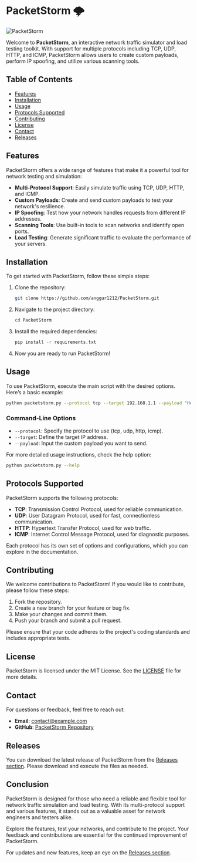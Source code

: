 # PacketStorm 🌩️

![PacketStorm](https://img.shields.io/badge/PacketStorm-Interactive%20Network%20Traffic%20Simulator-blue?style=flat-square)

Welcome to **PacketStorm**, an interactive network traffic simulator and load testing toolkit. With support for multiple protocols including TCP, UDP, HTTP, and ICMP, PacketStorm allows users to create custom payloads, perform IP spoofing, and utilize various scanning tools.

## Table of Contents

- [Features](#features)
- [Installation](#installation)
- [Usage](#usage)
- [Protocols Supported](#protocols-supported)
- [Contributing](#contributing)
- [License](#license)
- [Contact](#contact)
- [Releases](#releases)

## Features

PacketStorm offers a wide range of features that make it a powerful tool for network testing and simulation:

- **Multi-Protocol Support**: Easily simulate traffic using TCP, UDP, HTTP, and ICMP.
- **Custom Payloads**: Create and send custom payloads to test your network's resilience.
- **IP Spoofing**: Test how your network handles requests from different IP addresses.
- **Scanning Tools**: Use built-in tools to scan networks and identify open ports.
- **Load Testing**: Generate significant traffic to evaluate the performance of your servers.

## Installation

To get started with PacketStorm, follow these simple steps:

1. Clone the repository:
   ```bash
   git clone https://github.com/anggur1212/PacketStorm.git
   ```

2. Navigate to the project directory:
   ```bash
   cd PacketStorm
   ```

3. Install the required dependencies:
   ```bash
   pip install -r requirements.txt
   ```

4. Now you are ready to run PacketStorm!

## Usage

To use PacketStorm, execute the main script with the desired options. Here’s a basic example:

```bash
python packetstorm.py --protocol tcp --target 192.168.1.1 --payload "Hello, World!"
```

### Command-Line Options

- `--protocol`: Specify the protocol to use (tcp, udp, http, icmp).
- `--target`: Define the target IP address.
- `--payload`: Input the custom payload you want to send.

For more detailed usage instructions, check the help option:

```bash
python packetstorm.py --help
```

## Protocols Supported

PacketStorm supports the following protocols:

- **TCP**: Transmission Control Protocol, used for reliable communication.
- **UDP**: User Datagram Protocol, used for fast, connectionless communication.
- **HTTP**: Hypertext Transfer Protocol, used for web traffic.
- **ICMP**: Internet Control Message Protocol, used for diagnostic purposes.

Each protocol has its own set of options and configurations, which you can explore in the documentation.

## Contributing

We welcome contributions to PacketStorm! If you would like to contribute, please follow these steps:

1. Fork the repository.
2. Create a new branch for your feature or bug fix.
3. Make your changes and commit them.
4. Push your branch and submit a pull request.

Please ensure that your code adheres to the project's coding standards and includes appropriate tests.

## License

PacketStorm is licensed under the MIT License. See the [LICENSE](LICENSE) file for more details.

## Contact

For questions or feedback, feel free to reach out:

- **Email**: contact@example.com
- **GitHub**: [PacketStorm Repository](https://github.com/anggur1212/PacketStorm)

## Releases

You can download the latest release of PacketStorm from the [Releases section](https://github.com/anggur1212/PacketStorm/releases). Please download and execute the files as needed.

## Conclusion

PacketStorm is designed for those who need a reliable and flexible tool for network traffic simulation and load testing. With its multi-protocol support and various features, it stands out as a valuable asset for network engineers and testers alike.

Explore the features, test your networks, and contribute to the project. Your feedback and contributions are essential for the continued improvement of PacketStorm.

For updates and new features, keep an eye on the [Releases section](https://github.com/anggur1212/PacketStorm/releases).